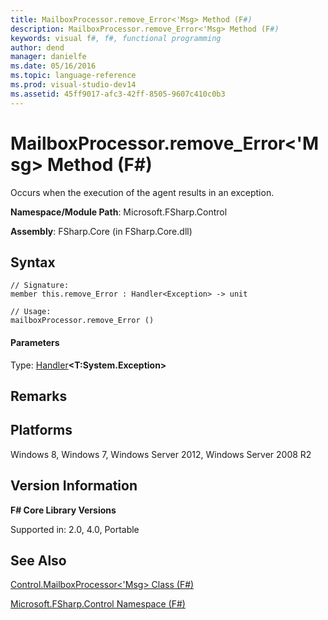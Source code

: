 ```yaml
---
title: MailboxProcessor.remove_Error<'Msg> Method (F#)
description: MailboxProcessor.remove_Error<'Msg> Method (F#)
keywords: visual f#, f#, functional programming
author: dend
manager: danielfe
ms.date: 05/16/2016
ms.topic: language-reference
ms.prod: visual-studio-dev14
ms.assetid: 45ff9017-afc3-42ff-8505-9607c410c0b3 
---
```


# MailboxProcessor.remove_Error<'Msg> Method (F#)

Occurs when the execution of the agent results in an exception.

**Namespace/Module Path**: Microsoft.FSharp.Control

**Assembly**: FSharp.Core (in FSharp.Core.dll)


## Syntax

```
// Signature:
member this.remove_Error : Handler<Exception> -> unit

// Usage:
mailboxProcessor.remove_Error ()
```

#### Parameters
Type: [Handler](https://msdn.microsoft.com/library/53830512-6518-40da-a2e6-27c7957edccd)**&lt;****T:System.Exception****&gt;**




## Remarks

## Platforms
Windows 8, Windows 7, Windows Server 2012, Windows Server 2008 R2


## Version Information
**F# Core Library Versions**

Supported in: 2.0, 4.0, Portable




## See Also
[Control.MailboxProcessor&#60;'Msg&#62; Class &#40;F&#35;&#41;](Control.MailboxProcessor%5B%27Msg%5D-Class-%5BFSharp%5D.md)

[Microsoft.FSharp.Control Namespace &#40;F&#35;&#41;](Microsoft.FSharp.Control-Namespace-%5BFSharp%5D.md)

